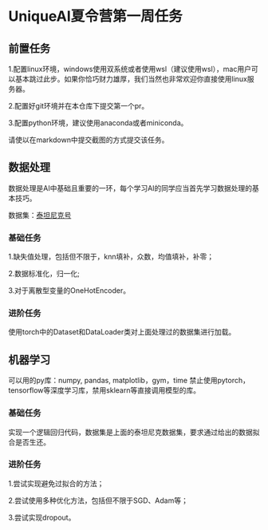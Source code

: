 # UniqueAI夏令营第一周任务

## 前置任务
1.配置linux环境，windows使用双系统或者使用wsl（建议使用wsl），mac用户可以基本跳过此步。如果你恰巧财力雄厚，我们当然也非常欢迎你直接使用linux服务器。

2.配置好git环境并在本仓库下提交第一个pr。

3.配置python环境，建议使用anaconda或者miniconda。

请使以在markdown中提交截图的方式提交该任务。

## 数据处理
数据处理是AI中基础且重要的一环，每个学习AI的同学应当首先学习数据处理的基本技巧。

数据集：[泰坦尼克号](https://uniquestudio.feishu.cn/drive/folder/fldcnV0PzAB5J8ZaoMp8WXho8if?from=from_copylink)

### 基础任务
1.缺失值处理，包括但不限于，knn填补，众数，均值填补，补零；

2.数据标准化，归一化;

3.对于离散型变量的OneHotEncoder。

### 进阶任务
使用torch中的Dataset和DataLoader类对上面处理过的数据集进行加载。

## 机器学习
可以用的py库：numpy, pandas, matplotlib，gym，time
禁止使用pytorch，tensorflow等深度学习库，禁用sklearn等直接调用模型的库。

### 基础任务
实现一个逻辑回归代码，数据集是上面的泰坦尼克数据集，要求通过给出的数据拟合是否生还。

### 进阶任务
1.尝试实现避免过拟合的方法；

2.尝试使用多种优化方法，包括但不限于SGD、Adam等；

3.尝试实现dropout。